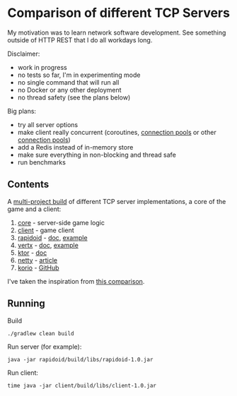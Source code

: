 # Comparison of different TCP Servers

My motivation was to learn network software development. See something outside of HTTP REST that I do all workdays long.

Disclaimer: 

- work in progress
- no tests so far, I'm in experimenting mode
- no single command that will run all
- no Docker or any other deployment
- no thread safety (see the plans below)

Big plans:

- try all server options
- make client really concurrent (coroutines, [connection pools](https://blog.adamgamboa.dev/2020/01/06/creating-a-socket-client-pool-in-java/) or other [connection pools](https://www.freecodecamp.org/news/how-to-implement-an-object-pool-with-an-actor-in-kotlin-ed06d3ba6257/))
- add a Redis instead of in-memory store
- make sure everything in non-blocking and thread safe
- run benchmarks

## Contents

A [multi-project build](https://docs.gradle.org/current/userguide/multi_project_builds.html) of different TCP server implementations, a core of the game and a client:

 1. [core](./core) - server-side game logic
 2. [client](./client) - game client
 3. [rapidoid](./rapidoid) - [doc](https://www.rapidoid.org/documentation.html#implementing-echo-protocol), [example](https://github.com/selvakn/todobackend-kotlin-rapidoid)
 4. [vertx](./vertx) - [doc](https://vertx.io/docs/vertx-core/kotlin/#_writing_tcp_servers_and_clients), [example](https://github.com/fvasco/vertKtDemo)
 5. [ktor](./ktor) - [doc](https://ktor.io/servers/raw-sockets.html) 
 6. [netty](./netty) - [article](https://medium.com/@ashertoqeer/netty-simple-tcp-server-51fa8537fad5)
 7. [korio](./corio) - [GitHub](https://github.com/korlibs/korio)
 
 I've taken the inspiration from [this comparison](https://www.techempower.com/benchmarks/#section=data-r19&hw=cl&test=plaintext&s=1&l=x5nh4v-1r&a=2).

## Running

Build

    ./gradlew clean build
    
Run server (for example):

    java -jar rapidoid/build/libs/rapidoid-1.0.jar
    
Run client:
    
    time java -jar client/build/libs/client-1.0.jar
